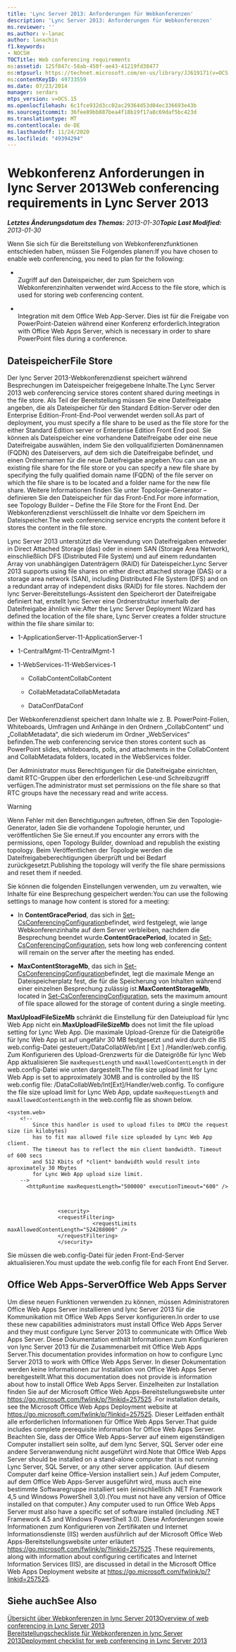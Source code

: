 ```yaml
---
title: 'Lync Server 2013: Anforderungen für Webkonferenzen'
description: 'Lync Server 2013: Anforderungen für Webkonferenzen'
ms.reviewer: ''
ms.author: v-lanac
author: lanachin
f1.keywords:
- NOCSH
TOCTitle: Web conferencing requirements
ms:assetid: 125f847c-58ab-450f-ae43-41219fd38477
ms:mtpsurl: https://technet.microsoft.com/en-us/library/JJ619171(v=OCS.15)
ms:contentKeyID: 49733559
ms.date: 07/23/2014
manager: serdars
mtps_version: v=OCS.15
ms.openlocfilehash: 6c1fce932d3cc02ac29364d53d04ec336693e43b
ms.sourcegitcommit: 36fee89bb887bea4f18b19f17a8c69daf5bc423d
ms.translationtype: MT
ms.contentlocale: de-DE
ms.lasthandoff: 11/24/2020
ms.locfileid: "49394294"
---
```

# <a name="web-conferencing-requirements-in-lync-server-2013"></a><span data-ttu-id="abd5a-103">Webkonferenz Anforderungen in lync Server 2013</span><span class="sxs-lookup"><span data-stu-id="abd5a-103">Web conferencing requirements in Lync Server 2013</span></span>

<div data-xmlns="http://www.w3.org/1999/xhtml">

<div class="topic" data-xmlns="http://www.w3.org/1999/xhtml" data-msxsl="urn:schemas-microsoft-com:xslt" data-cs="https://msdn.microsoft.com/">

<div data-asp="https://msdn2.microsoft.com/asp">



</div>

<div id="mainSection">

<div id="mainBody"><span data-ttu-id="abd5a-104">

<span> </span></span><span class="sxs-lookup"><span data-stu-id="abd5a-104">

<span> </span></span></span>

<span data-ttu-id="abd5a-105">_**Letztes Änderungsdatum des Themas:** 2013-01-30_</span><span class="sxs-lookup"><span data-stu-id="abd5a-105">_**Topic Last Modified:** 2013-01-30_</span></span>

<span data-ttu-id="abd5a-106">Wenn Sie sich für die Bereitstellung von Webkonferenzfunktionen entschieden haben, müssen Sie Folgendes planen:</span><span class="sxs-lookup"><span data-stu-id="abd5a-106">If you have chosen to enable web conferencing, you need to plan for the following:</span></span>

  - <span></span>  
    <span data-ttu-id="abd5a-107">Zugriff auf den Dateispeicher, der zum Speichern von Webkonferenzinhalten verwendet wird.</span><span class="sxs-lookup"><span data-stu-id="abd5a-107">Access to the file store, which is used for storing web conferencing content.</span></span>

  - <span></span>  
    <span data-ttu-id="abd5a-108">Integration mit dem Office Web App-Server. Dies ist für die Freigabe von PowerPoint-Dateien während einer Konferenz erforderlich.</span><span class="sxs-lookup"><span data-stu-id="abd5a-108">Integration with Office Web Apps Server, which is necessary in order to share PowerPoint files during a conference.</span></span>

<div>

## <a name="file-store"></a><span data-ttu-id="abd5a-109">Dateispeicher</span><span class="sxs-lookup"><span data-stu-id="abd5a-109">File Store</span></span>

<span data-ttu-id="abd5a-110">Der lync Server 2013-Webkonferenzdienst speichert während Besprechungen im Dateispeicher freigegebene Inhalte.</span><span class="sxs-lookup"><span data-stu-id="abd5a-110">The Lync Server 2013 web conferencing service stores content shared during meetings in the file store.</span></span> <span data-ttu-id="abd5a-111">Als Teil der Bereitstellung müssen Sie eine Dateifreigabe angeben, die als Dateispeicher für den Standard Edition-Server oder den Enterprise Edition-Front-End-Pool verwendet werden soll.</span><span class="sxs-lookup"><span data-stu-id="abd5a-111">As part of deployment, you must specify a file share to be used as the file store for the either Standard Edition server or Enterprise Edition Front End pool.</span></span> <span data-ttu-id="abd5a-112">Sie können als Dateispeicher eine vorhandene Dateifreigabe oder eine neue Dateifreigabe auswählen, indem Sie den vollqualifizierten Domänennamen (FQDN) des Dateiservers, auf dem sich die Dateifreigabe befindet, und einen Ordnernamen für die neue Dateifreigabe angeben.</span><span class="sxs-lookup"><span data-stu-id="abd5a-112">You can use an existing file share for the file store or you can specify a new file share by specifying the fully qualified domain name (FQDN) of the file server on which the file share is to be located and a folder name for the new file share.</span></span>  <span data-ttu-id="abd5a-113">Weitere Informationen finden Sie unter Topologie-Generator – definieren Sie den Dateispeicher für das Front-End.</span><span class="sxs-lookup"><span data-stu-id="abd5a-113">For more information, see Topology Builder – Define the File Store for the Front End.</span></span> <span data-ttu-id="abd5a-114">Der Webkonferenzdienst verschlüsselt die Inhalte vor dem Speichern im Dateispeicher.</span><span class="sxs-lookup"><span data-stu-id="abd5a-114">The web conferencing service encrypts the content before it stores the content in the file store.</span></span>

<span data-ttu-id="abd5a-115">Lync Server 2013 unterstützt die Verwendung von Dateifreigaben entweder in Direct Attached Storage (das) oder in einem SAN (Storage Area Network), einschließlich DFS (Distributed File System) und auf einem redundanten Array von unabhängigen Datenträgern (RAID) für Dateispeicher.</span><span class="sxs-lookup"><span data-stu-id="abd5a-115">Lync Server 2013 supports using file shares on either direct attached storage (DAS) or a storage area network (SAN), including Distributed File System (DFS) and on a redundant array of independent disks (RAID) for file stores.</span></span> <span data-ttu-id="abd5a-116">Nachdem der lync Server-Bereitstellungs-Assistent den Speicherort der Dateifreigabe definiert hat, erstellt lync Server eine Ordnerstruktur innerhalb der Dateifreigabe ähnlich wie:</span><span class="sxs-lookup"><span data-stu-id="abd5a-116">After the Lync Server Deployment Wizard has defined the location of the file share, Lync Server creates a folder structure within the file share similar to:</span></span>

  - <span data-ttu-id="abd5a-117">1-ApplicationServer-1</span><span class="sxs-lookup"><span data-stu-id="abd5a-117">1-ApplicationServer-1</span></span>

  - <span data-ttu-id="abd5a-118">1-CentralMgmt-1</span><span class="sxs-lookup"><span data-stu-id="abd5a-118">1-CentralMgmt-1</span></span>

  - <span data-ttu-id="abd5a-119">1-WebServices-1</span><span class="sxs-lookup"><span data-stu-id="abd5a-119">1-WebServices-1</span></span>
    
      - <span data-ttu-id="abd5a-120">CollabContent</span><span class="sxs-lookup"><span data-stu-id="abd5a-120">CollabContent</span></span>
    
      - <span data-ttu-id="abd5a-121">CollabMetadata</span><span class="sxs-lookup"><span data-stu-id="abd5a-121">CollabMetadata</span></span>
    
      - <span data-ttu-id="abd5a-122">DataConf</span><span class="sxs-lookup"><span data-stu-id="abd5a-122">DataConf</span></span>

<span data-ttu-id="abd5a-123">Der Webkonferenzdienst speichert dann Inhalte wie z. B. PowerPoint-Folien, Whiteboards, Umfragen und Anhänge in den Ordnern „CollabContent“ und „CollabMetadata“, die sich wiederum im Ordner „WebServices“ befinden.</span><span class="sxs-lookup"><span data-stu-id="abd5a-123">The web conferencing service then stores content such as PowerPoint slides, whiteboards, polls, and attachments in the CollabContent and CollabMetadata folders, located in the WebServices folder.</span></span>

<span data-ttu-id="abd5a-124">Der Administrator muss Berechtigungen für die Dateifreigabe einrichten, damit RTC-Gruppen über den erforderlichen Lese-und Schreibzugriff verfügen.</span><span class="sxs-lookup"><span data-stu-id="abd5a-124">The administrator must set permissions on the file share so that RTC groups have the necessary read and write access.</span></span>

<div>


> [!WARNING]  
> <span data-ttu-id="abd5a-125">Wenn Fehler mit den Berechtigungen auftreten, öffnen Sie den Topologie-Generator, laden Sie die vorhandene Topologie herunter, und veröffentlichen Sie Sie erneut.</span><span class="sxs-lookup"><span data-stu-id="abd5a-125">If you encounter any errors with the permissions, open Topology Builder, download and republish the existing topology.</span></span> <span data-ttu-id="abd5a-126">Beim Veröffentlichen der Topologie werden die Dateifreigabeberechtigungen überprüft und bei Bedarf zurückgesetzt.</span><span class="sxs-lookup"><span data-stu-id="abd5a-126">Publishing the topology will verify the file share permissions and reset them if needed.</span></span>



</div>

<span data-ttu-id="abd5a-127">Sie können die folgenden Einstellungen verwenden, um zu verwalten, wie Inhalte für eine Besprechung gespeichert werden:</span><span class="sxs-lookup"><span data-stu-id="abd5a-127">You can use the following settings to manage how content is stored for a meeting:</span></span>

  - <span data-ttu-id="abd5a-128">In **ContentGracePeriod**, das sich in [Set-CsConferencingConfiguration](https://docs.microsoft.com/powershell/module/skype/Set-CsConferencingConfiguration)befindet, wird festgelegt, wie lange Webkonferenzinhalte auf dem Server verbleiben, nachdem die Besprechung beendet wurde.</span><span class="sxs-lookup"><span data-stu-id="abd5a-128">**ContentGracePeriod**, located in [Set-CsConferencingConfiguration](https://docs.microsoft.com/powershell/module/skype/Set-CsConferencingConfiguration), sets how long web conferencing content will remain on the server after the meeting has ended.</span></span>

  - <span data-ttu-id="abd5a-129">**MaxContentStorageMb**, das sich in [Set-CsConferencingConfiguration](https://docs.microsoft.com/powershell/module/skype/Set-CsConferencingConfiguration)befindet, legt die maximale Menge an Dateispeicherplatz fest, die für die Speicherung von Inhalten während einer einzelnen Besprechung zulässig ist.</span><span class="sxs-lookup"><span data-stu-id="abd5a-129">**MaxContentStorageMb**, located in [Set-CsConferencingConfiguration](https://docs.microsoft.com/powershell/module/skype/Set-CsConferencingConfiguration), sets the maximum amount of file space allowed for the storage of content during a single meeting.</span></span>

<span data-ttu-id="abd5a-130">**MaxUploadFileSizeMb** schränkt die Einstellung für den Dateiupload für lync Web App nicht ein.</span><span class="sxs-lookup"><span data-stu-id="abd5a-130">**MaxUploadFileSizeMb** does not limit the file upload setting for Lync Web App.</span></span> <span data-ttu-id="abd5a-131">Die maximale Upload-Grenze für die Dateigröße für lync Web App ist auf ungefähr 30 MB festgesetzt und wird durch die IIS web.config-Datei gesteuert:/DataCollabWeb/int \[ Ext \] /Handler/web.config. Zum Konfigurieren des Upload-Grenzwerts für die Dateigröße für lync Web App aktualisieren Sie `maxRequestLength` und `maxAllowedContentLength` in der web.config-Datei wie unten dargestellt.</span><span class="sxs-lookup"><span data-stu-id="abd5a-131">The file size upload limit for Lync Web App is set to approximately 30MB and is controlled by the IIS web.config file: /DataCollabWeb/Int\[Ext\]/Handler/web.config. To configure the file size upload limit for Lync Web App, update `maxRequestLength` and `maxAllowedContentLength` in the web.config file as shown below.</span></span>

    <system.web>
        <!-- 
            Since this handler is used to upload files to DMCU the request size (in kilobytes) 
            has to fit max allowed file size uploaded by Lync Web App client.
            The timeout has to reflect the min client bandwidth. Timeout of 600 secs 
            and 512 Kbits of *client* bandwidth would result into aproximately 30 Mbytes 
            for Lync Web App upload size limit.
        -->
          <httpRuntime maxRequestLength="500000" executionTimeout="600" />
    
    
    
                    <security>
                    <requestFiltering>
                               <requestLimits maxAllowedContentLength="524288000" />
                    </requestFiltering>
                    </security>

<span data-ttu-id="abd5a-132">Sie müssen die web.config-Datei für jeden Front-End-Server aktualisieren.</span><span class="sxs-lookup"><span data-stu-id="abd5a-132">You must update the web.config file for each Front End Server.</span></span>

</div>

<div>

## <a name="office-web-apps-server"></a><span data-ttu-id="abd5a-133">Office Web Apps-Server</span><span class="sxs-lookup"><span data-stu-id="abd5a-133">Office Web Apps Server</span></span>

<span data-ttu-id="abd5a-134">Um diese neuen Funktionen verwenden zu können, müssen Administratoren Office Web Apps Server installieren und lync Server 2013 für die Kommunikation mit Office Web Apps Server konfigurieren.</span><span class="sxs-lookup"><span data-stu-id="abd5a-134">In order to use these new capabilities administrators must install Office Web Apps Server and they must configure Lync Server 2013 to communicate with Office Web Apps Server.</span></span> <span data-ttu-id="abd5a-135">Diese Dokumentation enthält Informationen zum Konfigurieren von lync Server 2013 für die Zusammenarbeit mit Office Web Apps Server.</span><span class="sxs-lookup"><span data-stu-id="abd5a-135">This documentation provides information on how to configure Lync Server 2013 to work with Office Web Apps Server.</span></span> <span data-ttu-id="abd5a-136">In dieser Dokumentation werden keine Informationen zur Installation von Office Web Apps Server bereitgestellt.</span><span class="sxs-lookup"><span data-stu-id="abd5a-136">What this documentation does not provide is information about how to install Office Web Apps Server.</span></span> <span data-ttu-id="abd5a-137">Einzelheiten zur Installation finden Sie auf der Microsoft Office Web Apps-Bereitstellungswebsite unter <https://go.microsoft.com/fwlink/p/?linkid=257525> .</span><span class="sxs-lookup"><span data-stu-id="abd5a-137">For installation details, see the Microsoft Office Web Apps Deployment website at <https://go.microsoft.com/fwlink/p/?linkid=257525>.</span></span> <span data-ttu-id="abd5a-138">Dieser Leitfaden enthält alle erforderlichen Informationen für Office Web Apps Server.</span><span class="sxs-lookup"><span data-stu-id="abd5a-138">That guide includes complete prerequisite information for Office Web Apps Server.</span></span> <span data-ttu-id="abd5a-139">Beachten Sie, dass der Office Web Apps-Server auf einem eigenständigen Computer installiert sein sollte, auf dem lync Server, SQL Server oder eine andere Serveranwendung nicht ausgeführt wird.</span><span class="sxs-lookup"><span data-stu-id="abd5a-139">Note that Office Web Apps Server should be installed on a stand-alone computer that is not running Lync Server, SQL Server, or any other server application.</span></span> <span data-ttu-id="abd5a-140">(Auf diesem Computer darf keine Office-Version installiert sein.) Auf jedem Computer, auf dem Office Web Apps-Server ausgeführt wird, muss auch eine bestimmte Softwaregruppe installiert sein (einschließlich .NET Framework 4,5 und Windows PowerShell 3,0).</span><span class="sxs-lookup"><span data-stu-id="abd5a-140">(You must not have any version of Office installed on that computer.) Any computer used to run Office Web Apps Server must also have a specific set of software installed (including .NET Framework 4.5 and Windows PowerShell 3.0).</span></span> <span data-ttu-id="abd5a-141">Diese Anforderungen sowie Informationen zum Konfigurieren von Zertifikaten und Internet Informationsdienste (IIS) werden ausführlich auf der Microsoft Office Web Apps-Bereitstellungswebsite unter erläutert <https://go.microsoft.com/fwlink/p/?linkid=257525> .</span><span class="sxs-lookup"><span data-stu-id="abd5a-141">These requirements, along with information about configuring certificates and Internet Information Services (IIS), are discussed in detail in the Microsoft Office Web Apps Deployment website at <https://go.microsoft.com/fwlink/p/?linkid=257525>.</span></span>

</div>

<div>

## <a name="see-also"></a><span data-ttu-id="abd5a-142">Siehe auch</span><span class="sxs-lookup"><span data-stu-id="abd5a-142">See Also</span></span>


[<span data-ttu-id="abd5a-143">Übersicht über Webkonferenzen in lync Server 2013</span><span class="sxs-lookup"><span data-stu-id="abd5a-143">Overview of web conferencing in Lync Server 2013</span></span>](lync-server-2013-web-conferencing-overview.md)  
[<span data-ttu-id="abd5a-144">Bereitstellungscheckliste für Webkonferenzen in lync Server 2013</span><span class="sxs-lookup"><span data-stu-id="abd5a-144">Deployment checklist for web conferencing in Lync Server 2013</span></span>](lync-server-2013-deployment-checklist-for-web-conferencing.md)  
  

<span data-ttu-id="abd5a-145"></div>

</div>

<span> </span>

</div>

</div>

</span><span class="sxs-lookup"><span data-stu-id="abd5a-145"></div>

</div>

<span> </span>

</div>

</div>

</span></span></div>

